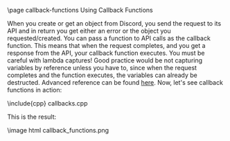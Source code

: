 \page callback-functions Using Callback Functions

When you create or get an object from Discord, you send the request to its API and in return you get either an error or the object you requested/created. You can pass a function to API calls as the callback function. This means that when the request completes, and you get a response from the API, your callback function executes. You must be careful with lambda captures! Good practice would be not capturing variables by reference unless you have to, since when the request completes and the function executes, the variables can already be destructed. Advanced reference can be found [here](https://dpp.dev/lambdas-and-locals.html). Now, let's see callback functions in action:

\include{cpp} callbacks.cpp

This is the result:

\image html callback_functions.png